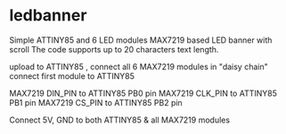 # ledbanner

Simple ATTINY85 and 6 LED modules MAX7219 based LED banner with scroll
The code supports up to 20 characters text length.

upload to ATTINY85 , connect all 6 MAX7219 modules in "daisy chain"
connect first module to ATTINY85

MAX7219 DIN_PIN	to ATTINY85	PB0 pin
MAX7219 CLK_PIN	to ATTINY85	PB1 pin
MAX7219 CS_PIN	to ATTINY85 PB2 pin

Connect 5V, GND to both ATTINY85 & all MAX7219 modules

